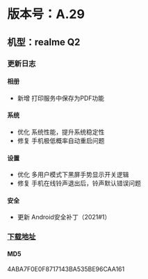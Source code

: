 # 版本号：A.29
## 机型：realme Q2
### 更新日志
#### 相册
- 新增 打印服务中保存为PDF功能
#### 系统
- 优化 系统性能，提升系统稳定性
- 修复 手机极低概率自动重启问题
#### 设置
- 优化 多用户模式下黑屏手势显示开关逻辑
- 修复 手机在线铃声退出后，铃声默认错误问题
#### 安全
- 更新 Android安全补丁（2021#1）

### [下载地址](https://download.c.realme.com/osupdate/RMX2111_11_OTA_0290_all_SPWCkIR28bC9.ozip)

#### MD5
4ABA7F0E0F8717143BA535BE96CAA161
